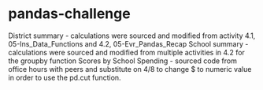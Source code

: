 # pandas-challenge
District summary - calculations were sourced and modified from activity 4.1, 05-Ins_Data_Functions and 4.2, 05-Evr_Pandas_Recap
School summary - calculations were sourced and modified from multiple activities in 4.2 for the groupby function
Scores by School Spending - sourced code from office hours with peers and substitute on 4/8 to change $ to numeric value in order to use the pd.cut function. 
